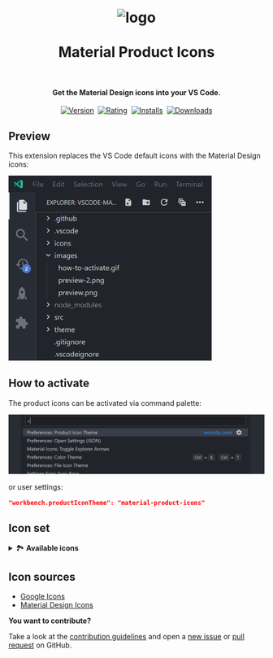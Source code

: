 <h1 align="center">
  <br>
    <img src="https://github.com/material-extensions/vscode-material-product-icons/raw/main/logo.png" alt="logo" width="200">
  <br><br>
  Material Product Icons
  <br>
  <br>
</h1>

<h4 align="center">Get the Material Design icons into your VS Code.</h4>

<p align="center">
    <a href="https://marketplace.visualstudio.com/items?itemName=PKief.material-product-icons"><img src="https://img.shields.io/visual-studio-marketplace/v/PKief.material-product-icons?style=for-the-badge&colorA=252526&colorB=43A047&label=Version" alt="Version"></a>&nbsp;
    <a href="https://marketplace.visualstudio.com/items?itemName=PKief.material-product-icons"><img src="https://img.shields.io/visual-studio-marketplace/r/PKief.material-product-icons?style=for-the-badge&colorA=252526&colorB=43A047&label=Rating" alt="Rating"></a>&nbsp;
    <a href="https://marketplace.visualstudio.com/items?itemName=PKief.material-product-icons"><img src="https://img.shields.io/visual-studio-marketplace/i/PKief.material-product-icons?style=for-the-badge&colorA=252526&colorB=43A047&label=Installs" alt="Installs"></a>&nbsp;
    <a href="https://marketplace.visualstudio.com/items?itemName=PKief.material-product-icons"><img src="https://img.shields.io/visual-studio-marketplace/d/PKief.material-product-icons?style=for-the-badge&colorA=252526&colorB=43A047&label=Downloads" alt="Downloads"></a>
</p>

## Preview

This extension replaces the VS Code default icons with the Material Design icons:

<img src="https://raw.githubusercontent.com/PKief/vscode-material-product-icons/main/images/preview-explorer.png" alt="Preview explorer" width="400xp">

## How to activate

The product icons can be activated via command palette:

<img src="https://raw.githubusercontent.com/PKief/vscode-material-product-icons/main/images/how-to-activate.gif" alt="How to activate">

or user settings:

```json
"workbench.productIconTheme": "material-product-icons"
```

## Icon set

<details><summary>🏞️ <b>Available icons</b></summary><br/><img src="https://raw.githubusercontent.com/PKief/vscode-material-product-icons/main/images/preview.png" alt="Preview"></details>

## Icon sources

- [Google Icons](https://material.io/resources/icons)
- [Material Design Icons](https://materialdesignicons.com/)

**You want to contribute?**

Take a look at the [contribution guidelines](https://github.com/material-extensions/vscode-material-product-icons/blob/main/CONTRIBUTING.md) and open a [new issue](https://github.com/material-extensions/vscode-material-product-icons/issues) or [pull request](https://github.com/material-extensions/vscode-material-product-icons/pulls) on GitHub.
